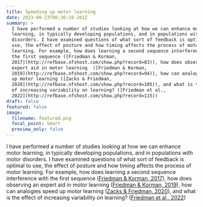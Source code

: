 ```yaml
---
title: Speeding up motor learning
date: 2023-08-23T06:36:19.261Z
summary: >
  I have performed a number of studies looking at how we can enhance motor
  learning, in typically developing populations, and in populations with motor
  disorders. I have examined questions of what sort of feedback is optimal to
  use, the effect of posture and how timing affects the process of motor
  learning. For example, how does learning a second sequence interference with
  the first sequence ([Friedman & Korman,
  2017](http://refbase.nfshost.com/show.php?record=83)), how does observing an
  expert aid in motor learning  ([Friedman & Korman,
  2019](http://refbase.nfshost.com/show.php?record=94)), how can analogies speed
  up motor learning ([Zacks & Friedman,
  2020](http://refbase.nfshost.com/show.php?record=105)), and what is the effect
  of increasing variability on learning? ([Friedman et al.,
  2022](http://refbase.nfshost.com/show.php?record=115))
draft: false
featured: false
image:
  filename: featured.png
  focal_point: Smart
  preview_only: false
---
```

I have performed a number of studies looking at how we can enhance motor learning, in typically developing populations, and in populations with motor disorders. I have examined questions of what sort of feedback is optimal to use, the effect of posture and how timing affects the process of motor learning. For example, how does learning a second sequence interference with the first sequence ([Friedman & Korman, 2017](http://refbase.nfshost.com/show.php?record=83)), how does observing an expert aid in motor learning  ([Friedman & Korman, 2019](http://refbase.nfshost.com/show.php?record=94)), how can analogies speed up motor learning ([Zacks & Friedman, 2020](http://refbase.nfshost.com/show.php?record=105)), and what is the effect of increasing variability on learning? ([Friedman et al., 2022](http://refbase.nfshost.com/show.php?record=115))
